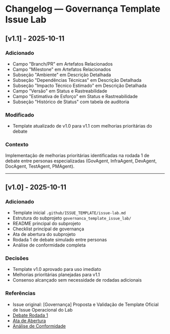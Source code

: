 # Changelog — Governança Template Issue Lab

## [v1.1] - 2025-10-11

### Adicionado
- Campo "Branch/PR" em Artefatos Relacionados
- Campo "Milestone" em Artefatos Relacionados
- Subseção "Ambiente" em Descrição Detalhada
- Subseção "Dependências Técnicas" em Descrição Detalhada
- Subseção "Impacto Técnico Estimado" em Descrição Detalhada
- Campo "Versão" em Status e Rastreabilidade
- Campo "Estimativa de Esforço" em Status e Rastreabilidade
- Subseção "Histórico de Status" com tabela de auditoria

### Modificado
- Template atualizado de v1.0 para v1.1 com melhorias prioritárias do debate

### Contexto
Implementação de melhorias prioritárias identificadas na rodada 1 de debate entre personas especializadas (GovAgent, InfraAgent, DevAgent, DocAgent, TestAgent, PMAgent).

---

## [v1.0] - 2025-10-11

### Adicionado
- Template inicial `.github/ISSUE_TEMPLATE/issue-lab.md`
- Estrutura do subprojeto `governanca_template_issue_lab/`
- README principal do subprojeto
- Checklist principal de governança
- Ata de abertura do subprojeto
- Rodada 1 de debate simulado entre personas
- Análise de conformidade completa

### Decisões
- Template v1.0 aprovado para uso imediato
- Melhorias prioritárias planejadas para v1.1
- Consenso alcançado sem necessidade de rodadas adicionais

### Referências
- Issue original: [Governança] Proposta e Validação de Template Oficial de Issue Operacional do Lab
- [Debate Rodada 1](debates/DEBATE_RODADA_1.md)
- [Ata de Abertura](debates/ATA_ABERTURA.md)
- [Análise de Conformidade](docs/ANALISE_CONFORMIDADE.md)
